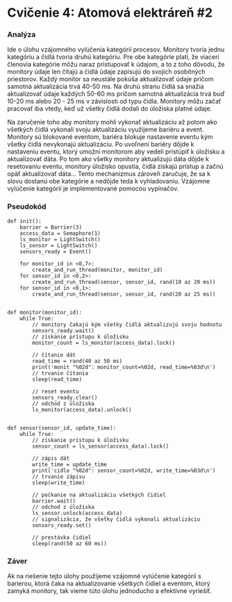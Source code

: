 # Cvičenie 4: Atomová elektráreň #2

### Analýza
Ide o úlohu vzájomného vylúčenia kategórií procesov. Monitory tvoria jednu kategóriu a čidlá tvoria druhú kategóriu. Pre obe kategórie platí, že viacerí členovia kategórie môžu naraz pristupovať k údajom, a to z toho dôvodu, že monitory údaje len čítajú a čidlá údaje zapisujú do svojich osobitných priestorov. Každý monitor sa neustále pokúša aktualizovať údaje pričom samotná aktualizácia trvá 40-50 ms. Na druhú stranu čidlá sa snažia aktualizovať údaje každých 50-60 ms pričom samotná aktualizácia trvá buď 10-20 ms alebo 20 - 25 ms v závislosti od typu čidla. Monitory môžu začať pracovať iba vtedy, keď už všetky čidlá dodali do úložiska platné údaje. 

Na zaručenie toho aby monitory mohli vykonať aktualizáciu až potom ako všetkých čidlá vykonali svoju aktualizáciu využijeme bariéru a event. Monitory sú blokované eventom, bariéra blokuje nastavenie eventu kým všetky čidlá nevykonajú aktualizáciu. Po uvoľnení bariéry dôjde k nastaveniu eventu, ktorý umožni monitorom aby vedeli pristúpiť k úložisku a aktualizovať dáta. Po tom ako všetky monitory aktualizujú dáta dôjde k resetovaniu eventu, monitory úložisko opustia, čidlá získajú prístup a začnú opäť aktualizovať dáta... Tento mechanizmus zároveň zaručuje, že sa k slovu dostanú obe kategórie a nedôjde teda k vyhladovaniu. Vzájomne vylúčenie kategórií je implementované pomocou vypínačov.

### Pseudokód
```
def init():
    barrier = Barrier(3)
    access_data = Semaphore(1)
    ls_monitor = LightSwitch()
    ls_sensor = LightSwitch()
    sensors_ready = Event()
 
    for monitor_id in <0,7>:
        create_and_run_thread(monitor, monitor_id)
    for sensor_id in <0,2>:
        create_and_run_thread(sensor, sensor_id, rand(10 az 20 ms))
    for sensor_id in <0,1>:
        create_and_run_thread(sensor, sensor_id, rand(20 az 25 ms))


def monitor(monitor_id):
    while True:
        // monitory čakajú kým všetky čidlá aktualizujú svoju hodnotu
        sensors_ready.wait()
        // získanie prístupu k úložisku
        monitor_count = ls_monitor(access_data).lock()
        
        // čítanie dát
        read_time = rand(40 az 50 ms)
        print('monit "%02d": monitor_count=%02d, read_time=%03d\n')
        // trvanie čítania
        sleep(read_time)
       
        // reset eventu
        sensors_ready.clear()
        // odchod z úložiska
        ls_monitor(access_data).unlock()


def sensor(sensor_id, update_time):
    while True:
        // získanie prístupu k úložisku
        sensor_count = ls_sensor(access_data).lock()
        
        // zápis dát
        write_time = update_time
        print('cidlo "%02d": sensor_count=%02d, write_time=%03d\n')
        // trvanie zápisu
        sleep(write_time)
        
        // počkanie na aktualizáciu všetkých čidiel
        barrier.wait()
        // odchod z úložiska
        ls_sensor.unlock(access_data)
        // signalizácia, že všetky čidlá vykonali aktualizáciu
        sensors_ready.set()
        
        // prestávka čidiel 
        sleep(rand(50 az 60 ms))
```
### Záver
Ak na riešenie tejto úlohy použijeme vzájomné vylúčenie kategórií s barierou, ktorá čaka na aktualizovanie všetkych čidiel a eventom, ktorý zamyká monitory, tak vieme túto úlohu jednoducho a efektívne vyriešiť. 